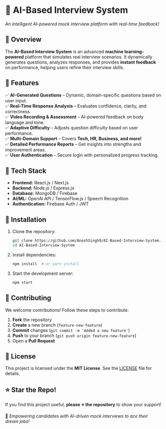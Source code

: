 # 🎤 AI-Based Interview System
*An intelligent AI-powered mock interview platform with real-time feedback!*

## 🚀 Overview
The **AI-Based Interview System** is an advanced **machine learning-powered** platform that simulates real interview scenarios. It dynamically generates questions, analyzes responses, and provides **instant feedback** on performance, helping users refine their interview skills.

## 🎯 Features
✅ **AI-Generated Questions** – Dynamic, domain-specific questions based on user input.  
✅ **Real-Time Response Analysis** – Evaluates confidence, clarity, and correctness.  
✅ **Video Recording & Assessment** – AI-powered feedback on body language and tone.  
✅ **Adaptive Difficulty** – Adjusts question difficulty based on user performance.  
✅ **Multi-Domain Support** – Covers **Tech, HR, Business, and more!**  
✅ **Detailed Performance Reports** – Get insights into strengths and improvement areas.  
✅ **User Authentication** – Secure login with personalized progress tracking.

## 🔧 Tech Stack
- **Frontend:** React.js / Next.js
- **Backend:** Node.js / Express.js
- **Database:** MongoDB / Firebase
- **AI/ML:** OpenAI API / TensorFlow.js / Speech Recognition
- **Authentication:** Firebase Auth / JWT

## 📌 Installation
1. Clone the repository:
   ```bash
   git clone https://github.com/AnoshSingh9/AI-Based-Interview-System.git
   cd AI-Based-Interview-System
   ```
2. Install dependencies:
   ```bash
   npm install  # or yarn install
   ```
3. Start the development server:
   ```bash
   npm start
   ```

## 🚀 Contributing
We welcome contributions! Follow these steps to contribute:
1. **Fork** the repository
2. **Create** a new branch (`feature-new-feature`)
3. **Commit** changes (`git commit -m 'Added a new feature'`)
4. **Push** to your branch (`git push origin feature-new-feature`)
5. Open a **Pull Request**

## 📜 License
This project is licensed under the **MIT License**. See the [LICENSE](LICENSE) file for details.

## ⭐ Star the Repo!
If you find this project useful, **please ⭐ the repository** to show your support!

🚀 *Empowering candidates with AI-driven mock interviews to ace their dream jobs!*

